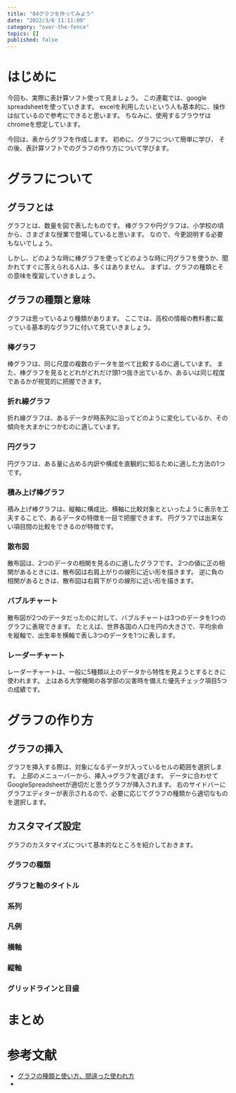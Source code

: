 ```yaml
---
title: "04グラフを作ってみよう"
date: "2022/3/6 11:11:00"
category: "over-the-fence"
topics: []
published: false
---
```


# はじめに

今回も、実際に表計算ソフト使って見ましょう。
この連載では、google spreadsheetを使っていきます。
excelを利用したいという人も基本的に、操作は似ているので参考にできると思います。
ちなみに、使用するブラウザはchromeを想定しています。

今回は、表からグラフを作成します。
初めに、グラフについて簡単に学び、
その後、表計算ソフトでのグラフの作り方について学びます。

# グラフについて

## グラフとは

グラフとは、数量を図で表したものです。
棒グラフや円グラフは、小学校の頃から、さまざまな授業で登場していると思います。
なので、今更説明する必要もないでしょう。

しかし、どのような時に棒グラフを使ってどのような時に円グラフを使うか、聞かれてすぐに答えられる人は、多くはありません。
まずは、グラフの種類とその意味を復習していきましょう。

## グラフの種類と意味

グラフは思っているより種類があります。
ここでは、高校の情報の教科書に載っている基本的なグラフに付いて見ていきましょう。

### 棒グラフ

棒グラフは、同じ尺度の複数のデータを並べて比較するのに適しています。
また、棒グラフを見るとどれがどれだけ頭1つ抜き出ているか、あるいは同じ程度であるかが視覚的に把握できます。

### 折れ線グラフ

折れ線グラフは、あるデータが時系列に沿ってどのように変化しているか、その傾向を大まかにつかむのに適しています。


### 円グラフ

円グラフは、ある量に占める内訳や構成を直観的に知るために適した方法の1つです。


### 積み上げ棒グラフ

積み上げ棒グラフは、縦軸に構成比、横軸に比較対象とといったように表示を工夫することで、あるデータの特徴を一目で把握できます。
円グラフでは出来ない項目間の比較をできるのが特徴です。

### 散布図

散布図は、2つのデータの相関を見るのに適したグラフです。
2つの値に正の相関があるときには、散布図は右肩上がりの線形に近い形を描きます。
逆に負の相関があるときは、散布図は右肩下がりの線形に近い形を描きます。

### バブルチャート

散布図が2つのデータだったのに対して、バブルチャートは3つのデータを1つのグラフに表現できます。
たとえば、世界各国の人口を円の大きさで、平均余命を縦軸で、出生率を横軸で表し3つのデータを1つに表します。


### レーダーチャート

レーダーチャートは、一般に5種類以上のデータから特性を見ようとするときに使われます。
上はある大学機関の各学部の災害時を備えた優先チェック項目5つの成績です。

# グラフの作り方

## グラフの挿入

グラフを挿入する際は、対象になるデータが入っているセルの範囲を選択します。
上部のメニューバーから、挿入→グラフを選びます。
データに合わせてGoogleSpreadsheetが適切だと思うグラフが挿入されます。
右のサイドバーにグラフエディターが表示されるので、必要に応じてグラフの種類から適切なものを選択します。


## カスタマイズ設定

グラフのカスタマイズについて基本的なところを紹介しておきます。

### グラフの種類

### グラフと軸のタイトル

### 系列

### 凡例

### 横軸

### 縦軸

### グリッドラインと目盛

# まとめ

# 参考文献

- [グラフの種類と使い方、間違った使われ方](https://www.tableau.com/ja-jp/learn/articles/graph-type)
- 